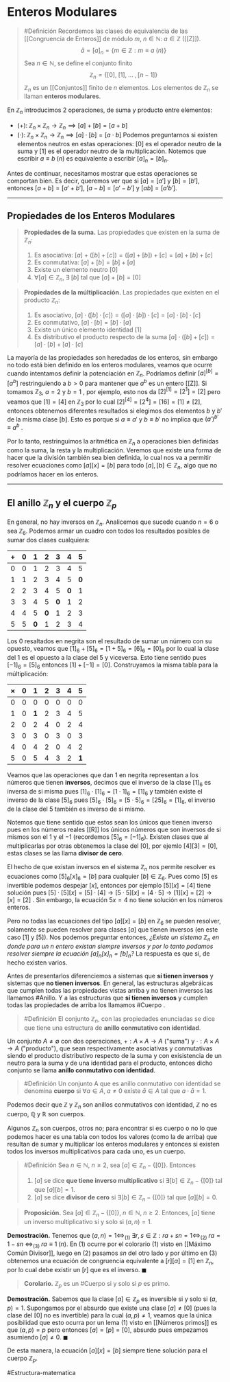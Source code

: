 # Enteros Modulares
> #Definición Recordemos las clases de equivalencia de las [[Congruencia de Enteros]] de módulo $m$, $n \in \mathbb{N}: \; a \in \mathbb{Z}$ ([[Z]]).  $$\bar{a} = [a]_n = \{m \in \mathbb{Z}: m \equiv a \; (n)\}$$Sea $n \in \mathbb{N}$, se define el conjunto finito  $$\mathbb{Z}_n = \{[0], \; [1], \; \dots \;, [n-1]\}$$ $\mathbb{Z}_n$ es un [[Conjuntos]] finito de $n$ elementos. Los elementos de $\mathbb{Z}_n$ se llaman **enteros modulares**. 

En $\mathbb{Z}_n$ introducimos 2 operaciones, de suma y producto entre elementos:
- $(+): \; \mathbb{Z}_n \times \mathbb{Z}_n \rightarrow \mathbb{Z}_n \implies [a] + [b] = [a+b]$
- $(\cdot): \; \mathbb{Z}_n \times \mathbb{Z}_n \rightarrow \mathbb{Z}_n \implies [a] \cdot [b] = [a \cdot b]$
Podemos preguntarnos si existen elementos neutros en estas operaciones: $[0]$ es el operador neutro de la suma y $[1]$ es el operador neutro de la multiplicación. Notemos que escribir $a \equiv b \; (n)$ es equivalente a escribir $[a]_n = [b]_n$. 

Antes de continuar, necesitamos mostrar que estas operaciones se comportan bien. Es decir, queremos ver que si $[a] = [a']$ y $[b] = [b']$, entonces $[a+b] = [a'+b']$, $[a-b] = [a'-b']$ y $[ab] = [a'b']$. 

---
## Propiedades de los Enteros Modulares


> **Propiedades de la suma.** Las propiedades que existen en la suma de $\mathbb{Z}_n$:
> 1. Es asociativa: $[a] + ([b]+[c]) = ([a]+[b])+[c] = [a]+[b]+[c]$
> 2. Es conmutativa: $[a]+[b] = [b]+[a]$
> 3. Existe un elemento neutro $[0]$
> 4. $\forall [a] \in \mathbb{Z}_n, \; \exists \; [b]$ tal que $[a]+[b] = [0]$  


>**Propiedades de la múltiplicación.** Las propiedades que existen en el producto $\mathbb{Z}_n$:
> 1. Es asociativo, $[a] \cdot ([b] \cdot [c]) = ([a] \cdot [b]) \cdot [c] = [a] \cdot [b] \cdot [c]$ 
> 2. Es conmutativo, $[a] \cdot [b] = [b] \cdot [a]$ 
> 3. Existe un único elemento identidad $[1]$
> 4. Es distributivo el producto respecto de la suma $[a] \cdot ([b] + [c]) = [a] \cdot [b] + [a] \cdot [c]$ 

La mayoría de las propiedades son heredadas de los enteros, sin embargo no todo está bien definido en los enteros modulares, veamos que ocurre cuando intentamos definir la potenciación en $\mathbb{Z}_n$. 
Podríamos definir $[a]^{[b]} = [a^b]$ restringuiendo a $b > 0$ para mantener que $a^b$ es un entero [[Z]].  Si tomamos $\mathbb{Z}_3$, $a=2$ y $b=1$ , por ejemplo, esto nos da $[2]^{[1]} = [2^1] = [2]$ pero veamos que $[1] = [4]$ en $\mathbb{Z}_3$ por lo cual $[2]^{[4]} = [2^4] = [16] = [1] \neq [2]$, entonces obtenemos diferentes resultados si elegimos dos elementos $b$ y $b'$ de la misma clase $[b]$. Esto es porque si $a \equiv a'$ y $b \equiv b'$ no implica que $(a')^{b'} \equiv a^b$ .

Por lo tanto, restringuimos la aritmética en $\mathbb{Z}_n$ a operaciones bien definidas como la suma, la resta y la multiplicación. Veremos que existe una forma de hacer que la división también sea bien definida, lo cual nos va a permitir resolver ecuaciones como $[a][x] = [b]$ para todo $[a], [b] \in \mathbb{Z}_n$, algo que no podríamos hacer en los enteros.

---

## El anillo $\mathbb{Z}_n$ y el cuerpo $\mathbb{Z}_p$
En general, no hay inversos en $\mathbb{Z}_n$. Analicemos que sucede cuando $n=6$ o sea $\mathbb{Z}_6$. Podemos armar un cuadro con todos los resultados posibles de sumar dos clases cualquiera:

| $+$ | $0$ |  $1$  |  $2$  |  $3$  | $4$ | $5$ |
|:---:|:---:|:---:|:---:|:---:|:---:|:---:|
| $0$ | $0$ |  $1$  |  $2$  |  $3$  | $4$ | $5$ |
| $1$ | $1$ |  $2$  |  $3$  |  $4$  | $5$ | **0** |
| $2$ | $2$ |  $3$  |  $4$  |  $5$  | **0** | $1$ |
| $3$ | $3$ |  $4$  |  $5$  | **0** | $1$ | $2$ |
| $4$ | $4$ |  $5$  | **0** |  $1$  | $2$ | $3$ |
| $5$ | $5$ | **0** |  $1$  |  $2$  | $3$ | $4$ |

Los $0$ resaltados en negrita son el resultado de sumar un número con su opuesto, veamos que $[1]_6 + [5]_6 = [1+5]_6 = [6]_6 = [0]_6$ por lo cual la clase del 1 es el opuesto a la clase del 5 y viceversa. Esto tiene sentido pues $[-1]_6 = [5]_6$ entonces $[1] + [-1] = [0]$. 
Construyamos la misma tabla para la múltiplicación:

| $\times$ | $0$ | $1$ | $2$ | $3$ | $4$ | $5$ |
| :---: | :---: | :---: | :---: | :---: | :---: | :---: |
| $0$ | $0$ | $0$ | $0$ | $0$ | $0$ | $0$ | 
| $1$ | $0$ | **1** | $2$ | $3$ | $4$ | $5$ |
| $2$ | $0$ | $2$ | $4$ | $0$ | $2$ | $4$ | 
| $3$ | $0$ | $3$ | $0$ | $3$ | $0$ | $3$ | 
| $4$ | $0$ | $4$ | $2$ | $0$ | $4$ | $2$ |
| $5$ | $0$ | $5$ | $4$ | $3$ | $2$ | **1** | 
Veamos que las operaciones que dan $1$ en negrita representan a los números que tienen **inversos**, decimos que el inverso de la clase $[1]_6$ es inversa de si misma pues $[1]_6 \cdot [1]_6 = [1 \cdot 1]_6 = [1]_6$ y también existe el inverso de la clase $[5]_6$ pues $[5]_6 \cdot [5]_6 = [5 \cdot 5]_6 = [25]_6 = [1]_6$, el inverso de la clase del 5 también es inverso de si mismo.

Notemos que tiene sentido que estos sean los únicos que tienen inverso pues en los números reales [[R]] los únicos números que son inversos de si mismos son el $1$ y el $-1$ (recordemos $[5]_6 = [-1]_6$). Existen clases que al multiplicarlas por otras obtenemos la clase del $[0]$, por ejemlo $[4][3] = [0]$, estas clases se las llama **divisor de cero**. 

El hecho de que existan inversos en el sistema $\mathbb{Z}_n$ nos permite resolver es ecuaciones como $[5]_6[x]_6 = [b]$ para cualquier $[b] \in \mathbb{Z}_6$. Pues como $[5]$ es invertible podemos despejar $[x]$, entonces por ejemplo $[5][x] = [4]$ tiene solución pues $[5]\cdot [5][x] = [5] \cdot [4] \rightarrow [5 \cdot 5][x] = [4 \cdot 5] \rightarrow [1][x] = [2] \rightarrow [x] = [2]$ . 
Sin embargo, la ecuación $5x = 4$ no tiene solución en los números enteros. 

Pero no todas las ecuaciones del tipo $[a][x] = [b]$ en $\mathbb{Z}_6$ se pueden resolver, solamente se pueden resolver para clases $[a]$ que tienen inversos (en este caso $[1]$ y $[5]$). Nos podemos preguntar entonces, _¿Existe un sistema $\mathbb{Z}_n$ en donde para un $n$ entero existan siempre inversos y por lo tanto podamos resolver siempre la ecuación $[a]_n[x]_n = [b]_n$?_ La respuesta es que sí, de hecho existen varios. 

Antes de presentarlos diferenciemos a sistemas que **sí tienen inversos** y sistemas que **no tienen inversos**. En general, las estructuras algebráicas que cumplen todas las propiedades vistas arriba y no tienen inversos las llamamos #Anillo. Y a las estructuras que **sí tienen inversos** y cumplen todas las propiedades de arriba los llamamos #Cuerpo . 

> #Definición El conjunto $\mathbb{Z}_n$, con las propiedades enunciadas se dice que tiene una estructura de **anillo conmutativo con identidad**. 

Un conjunto $A \neq \emptyset$ con dos operaciones, $+: A \times A \rightarrow A$ ("suma") y $\cdot : A \times A \rightarrow A$ ("producto"), que sean respectivamente asociativas y conmutativas siendo el producto distributivo respecto de la suma y con exisistencia de un neutro para la suma y de una identidad para el producto, entonces dicho conjunto se llama **anillo conmutativo con identidad**.

> #Definición Un conjunto A que es anillo conmutativo con identidad se denomina **cuerpo** si $\forall a \in A, \; a \neq 0$  existe $\bar{a} \in A$ tal que $a \cdot \bar{a} = 1$.

Podemos decir que $\mathbb{Z}$ y $\mathbb{Z}_n$ son anillos conmutativos con identidad, $\mathbb{Z}$ no es cuerpo, $\mathbb{Q}$ y $\mathbb{R}$ son cuerpos. 

Algunos $\mathbb{Z}_n$ son cuerpos, otros no; para encontrar si es cuerpo o no lo que podemos hacer es una tabla con todos los valores (como la de arriba) que resultan de sumar y multiplicar los enteros modulares y entonces si existen todos los inversos multiplicativos para cada uno, es un cuerpo.

> #Definición Sea $n \in \mathbb{N}$, $n \geq 2$, sea $[a] \in \mathbb{Z}_n - \{[0]\}$. Entonces 
> 1. $[a]$ se dice **que tiene inverso multiplicativo** si $\exists [b] \in \mathbb{Z}_n- \{[0]\}$ tal que $[a][b] = 1$.
> 2. $[a]$ se dice **divisor de cero** si $\exists [b] \in \mathbb{Z}_n - \{[0]\}$ tal que $[a][b] = 0$. 


> **Proposición.** Sea $[a] \in \mathbb{Z}_n - \{[0]\}, \; n \in \mathbb{N}, \; n \geq 2$. Entonces, $[a]$ tiene un inverso multiplicativo si y solo si $(a, n) = 1$.

**Demostración.**  Tenemos que $(a,n) = 1 \iff_{(1)} \; \exists r,s \in \mathbb{Z} : ra + sn = 1 \iff_{(2)} \; ra = 1-sn$  $\iff_{(3)} \; ra \equiv 1 \; (n)$. En (1) ocurre por el colorario (1) visto en [[Máximo Común Divisor]], luego en (2) pasamos $sn$ del otro lado y por último en (3) obtenemos una ecuación de congruencia equivalente a $[r][a] = [1]$ en $\mathbb{Z}_n$, por lo cual debe existir un $[r]$ que es el inverso. $\blacksquare$ 

>**Corolario.**  $\mathbb{Z}_p$ es un #Cuerpo si y solo si $p$ es primo.

**Demostración.** Sabemos que la clase $[a] \in \mathbb{Z}_p$ es inversible si y solo si $(a,p) = 1$. Supongamos por el absurdo que existe una clase $[a] \neq [0]$ (pues la clase del $[0]$ no es invertible) para la cual $(a,p) \neq 1$, veamos que la única posibilidad que esto ocurra por un lema (1) visto en [[Números primos]] es que $(a,p) = p$ pero entonces $[a] = [p] = [0]$, absurdo pues empezamos asumiendo $[a] \neq 0$. $\blacksquare$ 

De esta manera, la ecuación $[a][x] = [b]$ siempre tiene solución para el cuerpo $\mathbb{Z}_p$. 

 #Estructura-matematica 